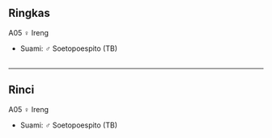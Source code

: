 ## Ringkas

A05 ♀ Ireng
	<br/>

*	Suami: ♂ Soetopoespito (TB)
	<br/><br/>

-- -- --

## Rinci

A05 ♀ Ireng
	<br/>

*	Suami: ♂ Soetopoespito (TB)
	<br/><br/>

